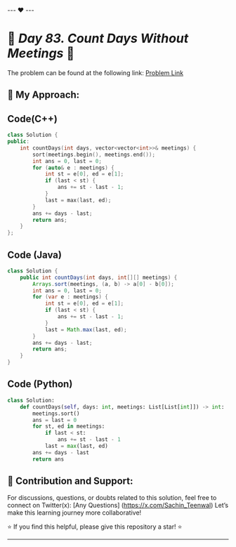 --- ❤️ ---

# 🚀 _Day 83. Count Days Without Meetings_ 🧠


The problem can be found at the following link: [Problem Link](https://leetcode.com/problems/count-days-without-meetings/description/)

## 🎯 **My Approach:**


## Code(C++)
```cpp
class Solution {
public:
    int countDays(int days, vector<vector<int>>& meetings) {
        sort(meetings.begin(), meetings.end());
        int ans = 0, last = 0;
        for (auto& e : meetings) {
            int st = e[0], ed = e[1];
            if (last < st) {
                ans += st - last - 1;
            }
            last = max(last, ed);
        }
        ans += days - last;
        return ans;
    }
};
```

## Code (Java)

```java
class Solution {
    public int countDays(int days, int[][] meetings) {
        Arrays.sort(meetings, (a, b) -> a[0] - b[0]);
        int ans = 0, last = 0;
        for (var e : meetings) {
            int st = e[0], ed = e[1];
            if (last < st) {
                ans += st - last - 1;
            }
            last = Math.max(last, ed);
        }
        ans += days - last;
        return ans;
    }
}
```

## Code (Python)

```python
class Solution:
    def countDays(self, days: int, meetings: List[List[int]]) -> int:
        meetings.sort()
        ans = last = 0
        for st, ed in meetings:
            if last < st:
                ans += st - last - 1
            last = max(last, ed)
        ans += days - last
        return ans
```



## 🎯 **Contribution and Support:**

For discussions, questions, or doubts related to this solution, feel free to connect on Twitter(x): [Any Questions] (https://x.com/Sachin_Teenwal) Let’s make this learning journey more collaborative!

⭐ If you find this helpful, please give this repository a star! ⭐

---
